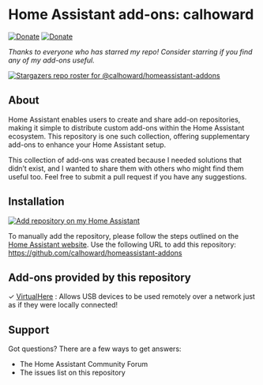 # Home Assistant add-ons: calhoward

[![Donate][donation-badge]](https://www.buymeacoffee.com/calhoward)
[![Donate][paypal-badge]](https://www.paypal.com/donate/?business=JXWQTX6EUJVBU&no_recurring=0&currency_code=USD)

[donation-badge]: https://img.shields.io/badge/Buy%20me%20a%20coffee%20(no%20paypal)-%23d32f2f?logo=buy-me-a-coffee&style=flat&logoColor=white
[paypal-badge]: https://img.shields.io/badge/Buy%20me%20a%20coffee%20with%20Paypal-0070BA?logo=paypal&style=flat&logoColor=white

_Thanks to everyone who has starred my repo! Consider starring if you find any of my add-ons useful._

[![Stargazers repo roster for @calhoward/homeassistant-addons](https://reporoster.com/stars/calhoward/homeassistant-addons)](https://github.com/calhoward/homeassistant-addons/stargazers)

## About

Home Assistant enables users to create and share add-on repositories, making it simple to distribute custom add-ons within the Home Assistant ecosystem. This repository is one such collection, offering supplementary add-ons to enhance your Home Assistant setup.

This collection of add-ons was created because I needed solutions that didn’t exist, and I wanted to share them with others who might find them useful too. Feel free to submit a pull request if you have any suggestions.

## Installation

[![Add repository on my Home Assistant][repository-badge]][repository-url]

To manually add the repository, please follow the steps outlined on the [Home Assistant website](https://home-assistant.io/hassio/installing_third_party_addons). Use the following URL to add this repository: https://github.com/calhoward/homeassistant-addons

[repository-badge]: https://img.shields.io/badge/Add%20repository%20to%20my-Home%20Assistant-41BDF5?logo=home-assistant&style=for-the-badge
[repository-url]: https://my.home-assistant.io/redirect/supervisor_add_addon_repository/?repository_url=https%3A%2F%2Fgithub.com%2Fcalhoward%2Fhomeassistant-addons


## Add-ons provided by this repository

&#10003;  [VirtualHere](https://github.com/calhoward/homeassistant-addons/tree/main/virtualhere) : Allows USB devices to be used remotely over a network just as if they were locally connected!

## Support

Got questions? There are a few ways to get answers:

- The Home Assistant Community Forum
- The issues list on this repository
